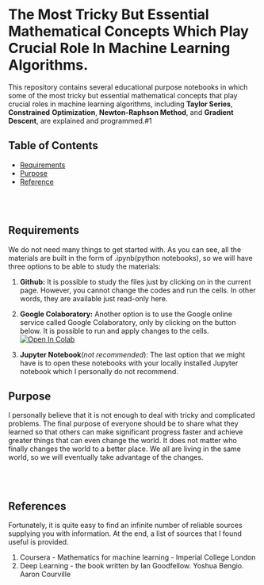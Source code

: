 # **The Most Tricky But Essential Mathematical Concepts Which Play Crucial Role In Machine Learning Algorithms.**

This repository contains several educational purpose notebooks in which some of the most tricky but essential mathematical concepts that play crucial roles in machine learning algorithms, including **Taylor Series**, **Constrained** **Optimization**, **Newton-Raphson Method**, and **Gradient Descent**, are explained and programmed.#1
<br> 

## **Table of Contents**
- <a href='#requirements'>Requirements</a>
- <a href='#purpose'>Purpose</a>
- <a href='#references'>Reference</a>
<br>
<br>

## **Requirements**
We do not need many things to get started with. As you can see, all the materials are built in the form of .ipynb(python notebooks), so we will have three options to be able to study the materials:
  1. **Github:**
   It is possible to study the files just by clicking on in the current page. However, you cannot change the codes and run the cells. In other words, they are available just read-only here.

  2. **Google Colaboratory:** Another option is to use the Google online service called Google Colaboratory, only by clicking on the button below. It is possible to run and apply changes to the cells.<br> [![Open In Colab](https://colab.research.google.com/assets/colab-badge.svg)](https://drive.google.com/file/d/12v347FZdJ-jbrPxP2cGQhD_UeMa91IfX/view?usp=sharing)

  3. **Jupyter Notebook**(*not recommended*):
  The last option that we might have is to open these notebooks with your locally installed Jupyter notebook which I personally do not recommend.

## **Purpose**
I personally believe that it is not enough to deal with tricky and complicated problems. The final purpose of everyone should be to share what they learned so that others can make significant progress faster and achieve greater things that can even change the world. It does not matter who finally changes the world to a better place. We all are living in the same world, so we will eventually take advantage of the changes.

<br><br>
## **References**
Fortunately, it is quite easy to find an infinite number of reliable sources supplying you with information. At the end, a list of sources that I found useful is provided.
  1. Coursera - Mathematics for machine learning - Imperial College London
  2. Deep Learning - the book written by Ian Goodfellow. Yoshua Bengio. Aaron Courville 
